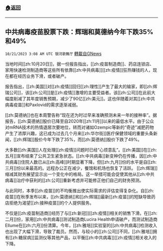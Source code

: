 ###  [:house:返回](README.md)
---


## 中共病毒疫苗股票下跌：辉瑞和莫德纳今年下跌35%和49%
`10/21/2023 3:08 AM UTC 银河歌舞厅` [轉載自GNews](https://gnews.org/articles/1861792)

当地时间[[zh:10月20日]]，据一份报告指出，[[zh:疫苗制造商]]、药店连锁店、家用快速检测制造商等这些所有依靠[[zh:中共病毒]][[zh:疫情]]狂热赚钱的人，现在都在经历业务下滑，或者破产。

报告指出，[[zh:美国]]对[[zh:疫情]]回归[[zh:理性]]产生了最大的输家，即[[zh:辉瑞公司]]，该[[zh:公司]]是[[zh:疫情]]激增的主要受益者。该[[zh:公司]]在此前大幅度削减了其年度销售预期，减少了90亿[[zh:美元]]。这也伴随着对其[[zh:中共病毒疫苗]]和Paxlovid的需求逐渐减弱。

[[zh:莫德纳]]也在本周警告称“现在还为时过早来准确预测未来一年的接种率”。据报告，[[zh:莫德纳]]股价已降至自2020年[[zh:11月]]以来的最低水平。由于公众对mRNA技术的热情退居次要地位，转而对诸如Ozempic等新的“奇迹”减肥药物产生了浓厚兴趣，这已成为过去几个月来[[zh:华尔街]]医疗保健领域的重要头条新闻，[[zh:辉瑞]]股价今年下跌了35%，而[[zh:莫德纳]]股价下跌了49%。

大多数[[zh:美国]]人在处理[[zh:疫情]]问题时已经“心烦意乱”。[[zh:美国]]在[[zh:五月]]宣布结束了公共卫生紧急状态。[[zh:中共病毒]]新变种仍在传播，因[[zh:中共病毒]]住院人数已从[[zh:高峰]]时期显著下降，但[[zh:九月]]份的水平是自[[zh:三月]]份以来最高的。远程办公正在减少，餐馆和机场也恢复了活跃。
[[zh:辉瑞]]缩减其财务展望显示出一个变化中的格局。这一举措可能会促使其他从[[zh:中共病毒]]治疗中获利的[[zh:公司]]重新考虑并可能修正他们自己的财务预测。

与此同时，本季[[zh:疫苗]]的不均衡推出使实际需求的评估变得复杂化。自[[zh:疫苗]]在秋季发布以来，[[zh:莫德纳]]和[[zh:辉瑞]]最新[[zh:疫苗]]的短缺导致药店拒绝为渴望[[zh:接种疫苗]]的个人提供服务。

不仅是[[zh:疫苗制造商]]经历了与[[zh:新冠]][[zh:疫情]]相关的销售下滑。在[[zh:二月]]份，家用[[zh:中共病毒]]测试制造商Lucira Health申请破产，而测试制造商Ellume在[[zh:六月]]份清算。今年，[[zh:雅培]]实验室的[[zh:中共病毒]]检测收入也出现了大幅下滑，导致了裁员。然而，与较小的[[zh:公司]]不同，[[zh:雅培]]拥有[[zh:糖尿病]]监测仪等其他产品，以平衡[[zh:中共病毒]][[zh:疫情]]相关收入的下降。

